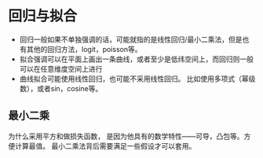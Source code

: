 # 回归与拟合

- 回归一般如果不单独强调的话，可能就指的是线性回归/最小二乘法，但是也有其他的回归方法，logit，poisson等。
- 拟合强调可以在平面上画出一条曲线，或者至少是低纬空间上，而回归则一般可以在任意维度空间上进行
- 曲线拟合可能使用线性回归，也可能不采用线性回归。 比如使用多项式（幂级数），或者sin，cosine等。

## 最小二乘

为什么采用平方和做损失函数， 是因为他具有的数学特性——可导，凸包等。方便计算最值。
最小二乘法背后需要满足一些假设才可以套用。

